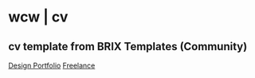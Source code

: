 # wcw | cv

## cv template from BRIX Templates (Community)
[Design Portfolio](https://brixtemplates.com/templates/design-portfolio-webflow-template)
[Freelance](https://brixtemplates.com/templates/freelance-webflow-template)
